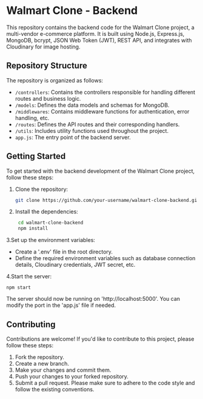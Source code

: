 # Walmart Clone - Backend

This repository contains the backend code for the Walmart Clone project, a multi-vendor e-commerce platform. It is built using Node.js, Express.js, MongoDB, bcrypt, JSON Web Token (JWT), REST API, and integrates with Cloudinary for image hosting.

## Repository Structure

The repository is organized as follows:

- `/controllers`: Contains the controllers responsible for handling different routes and business logic.
- `/models`: Defines the data models and schemas for MongoDB.
- `/middlewares`: Contains middleware functions for authentication, error handling, etc.
- `/routes`: Defines the API routes and their corresponding handlers.
- `/utils`: Includes utility functions used throughout the project.
- `app.js`: The entry point of the backend server.
<!-- - `/config`: Contains configuration files for environment variables, database connection, etc. -->

## Getting Started

To get started with the backend development of the Walmart Clone project, follow these steps:

1. Clone the repository:

   ```bash
   git clone https://github.com/your-username/walmart-clone-backend.git

2. Install the dependencies:
   
   ```bash
    cd walmart-clone-backend
    npm install

3.Set up the environment variables:

  * Create a '.env' file in the root directory.
  * Define the required environment variables such as database connection details, Cloudinary credentials, JWT secret, etc.

4.Start the server:

    npm start
    
   The server should now be running on 'http://localhost:5000'. You can modify the port in the 'app.js' file if needed.
   
<!--## API Documentation
For detailed information about the API routes and their usage, please refer to the API documentation. You can find the documentation in the API Documentation file. -->

## Contributing
Contributions are welcome! If you'd like to contribute to this project, please follow these steps:

 1. Fork the repository.
 2. Create a new branch.
 3. Make your changes and commit them.
 4. Push your changes to your forked repository.
 5. Submit a pull request.
Please make sure to adhere to the code style and follow the existing conventions.
